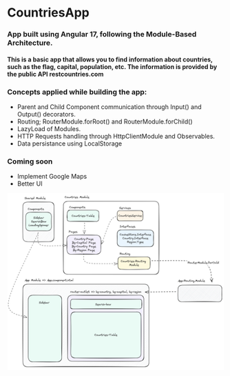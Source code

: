 # CountriesApp

### App built using Angular 17, following the Module-Based Architecture.

#### This is a basic app that allows you to find information about countries, such as the flag, capital, population, etc. The information is provided by the public API restcountries.com

### Concepts applied while building the app:

* Parent and Child Component communication through Input() and Output() decorators.
* Routing;  RouterModule.forRoot() and RouterModule.forChild()
* LazyLoad of Modules.
* HTTP Requests handling through HttpClientModule and Observables.
* Data persistance using LocalStorage

### Coming soon
* Implement Google Maps
* Better UI

![app diagram](image.png)